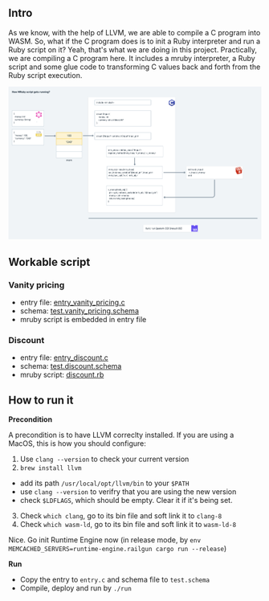 ## Intro

As we know, with the help of LLVM, we are able to compile a C program into WASM. So, what if the C
program does is to init a Ruby interpreter and run a Ruby script on it? Yeah, that's what we are doing
in this project. Practically, we are compiling a C program here. It includes a mruby interpreter, a Ruby script
and some glue code to transforming C values back and forth from the Ruby script execution.

![design](./design.png)

## Workable script

### Vanity pricing

+ entry file: [entry_vanity_pricing.c](./entry_vanity_pricing.c)
+ schema: [test.vanity_pricing.schema](./test.vanity_pricing.schema)
+ mruby script is embedded in entry file

### Discount

+ entry file: [entry_discount.c](./entry_discount.c)
+ schema: [test.discount.schema](./test.discount.schema)
+ mruby script: [discount.rb](./discount.rb)

## How to run it

**Precondition**

A precondition is to have LLVM correclty installed. If you are using a MacOS, this is how you should configure:

1. Use `clang --version` to check your current version
2. `brew install llvm`
  * add its path `/usr/local/opt/llvm/bin` to your `$PATH`
  * use `clang --version` to verifry that you are using the new version
  * check `$LDFLAGS`, which should be empty. Clear it if it's being set.
3. Check `which clang`, go to its bin file and soft link it to `clang-8`
4. Check `which wasm-ld`, go to its bin file and soft link it to `wasm-ld-8`

Nice. Go init Runtime Engine now (in release mode, by `env MEMCACHED_SERVERS=runtime-engine.railgun cargo run --release`)

**Run**

* Copy the entry to `entry.c` and schema file to `test.schema`
* Compile, deploy and run by `./run`
